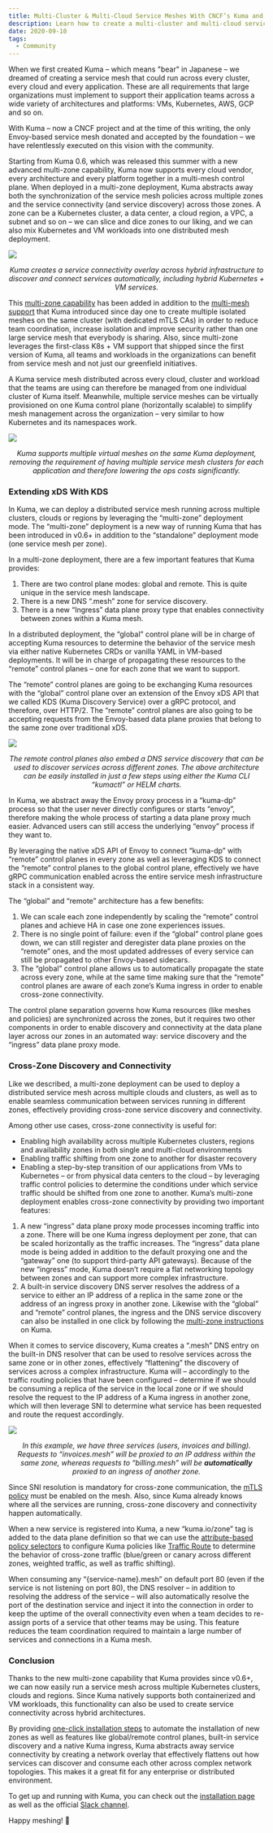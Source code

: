 ```yaml
---
title: Multi-Cluster & Multi-Cloud Service Meshes With CNCF’s Kuma and Envoy
description: Learn how to create a multi-cluster and multi-cloud service mesh.
date: 2020-09-10
tags:
  - Community
---
```


When we first created Kuma – which means "bear" in Japanese – we dreamed of creating a service mesh that could run across every cluster, every cloud and every application. These are all requirements that large organizations must implement to support their application teams across a wide variety of architectures and platforms: VMs, Kubernetes, AWS, GCP and so on.

With Kuma – now a CNCF project and at the time of this writing, the only Envoy-based service mesh donated and accepted by the foundation – we have relentlessly executed on this vision with the community.

Starting from Kuma 0.6, which was released this summer with a new advanced multi-zone capability, Kuma now supports every cloud vendor, every architecture and every platform together in a multi-mesh control plane. When deployed in a multi-zone deployment, Kuma abstracts away both the synchronization of the service mesh policies across multiple zones and the service connectivity (and service discovery) across those zones. A zone can be a Kubernetes cluster, a data center, a cloud region, a VPC, a subnet and so on – we can slice and dice zones to our liking, and we can also mix Kubernetes and VM workloads into one distributed mesh deployment.

![](https://2tjosk2rxzc21medji3nfn1g-wpengine.netdna-ssl.com/wp-content/uploads/2020/09/diagram-02-1536x779.jpg)

<center><i>
Kuma creates a service connectivity overlay across hybrid infrastructure to discover and connect services automatically, including hybrid Kubernetes + VM services.
</i></center>

This [multi-zone capability](https://kuma.io/docs/latest/deployments/multi-zone/) has been added in addition to the [multi-mesh support](https://kuma.io/docs/latest/policies/mesh/) that Kuma introduced since day one to create multiple isolated meshes on the same cluster (with dedicated mTLS CAs) in order to reduce team coordination, increase isolation and improve security rather than one large service mesh that everybody is sharing. Also, since multi-zone leverages the first-class K8s + VM support that shipped since the first version of Kuma, all teams and workloads in the organizations can benefit from service mesh and not just our greenfield initiatives.

A Kuma service mesh distributed across every cloud, cluster and workload that the teams are using can therefore be managed from one individual cluster of Kuma itself. Meanwhile, multiple service meshes can be virtually provisioned on one Kuma control plane (horizontally scalable) to simplify mesh management across the organization – very similar to how Kubernetes and its namespaces work.

![](https://2tjosk2rxzc21medji3nfn1g-wpengine.netdna-ssl.com/wp-content/uploads/2020/09/diagram-one-cluster-new@2x.png)

<center><i>
Kuma supports multiple virtual meshes on the same Kuma deployment, removing the requirement of having multiple service mesh clusters for each application and therefore lowering the ops costs significantly.
</i></center>

### Extending xDS With KDS

In Kuma, we can deploy a distributed service mesh running across multiple clusters, clouds or regions by leveraging the “multi-zone” deployment mode. The “multi-zone” deployment is a new way of running Kuma that has been introduced in v0.6+ in addition to the “standalone” deployment mode (one service mesh per zone).

In a multi-zone deployment, there are a few important features that Kuma provides:

1. There are two control plane modes: global and remote. This is quite unique in the service mesh landscape.
2. There is a new DNS “.mesh” zone for service discovery.
3. There is a new “Ingress” data plane proxy type that enables connectivity between zones within a Kuma mesh.

In a distributed deployment, the “global” control plane will be in charge of accepting Kuma resources to determine the behavior of the service mesh via either native Kubernetes CRDs or vanilla YAML in VM-based deployments. It will be in charge of propagating these resources to the “remote” control planes – one for each zone that we want to support.

The “remote” control planes are going to be exchanging Kuma resources with the “global” control plane over an extension of the Envoy xDS API that we called KDS (Kuma Discovery Service) over a gRPC protocol, and therefore, over HTTP/2. The “remote” control planes are also going to be accepting requests from the Envoy-based data plane proxies that belong to the same zone over traditional xDS.

![](https://2tjosk2rxzc21medji3nfn1g-wpengine.netdna-ssl.com/wp-content/uploads/2020/09/diagram-01-1536x1316.jpg)

<center><i>
The remote control planes also embed a DNS service discovery that can be used to discover services across different zones. The above architecture can be easily installed in just a few steps using either the Kuma CLI “kumactl” or HELM charts.
</i></center>

In Kuma, we abstract away the Envoy proxy process in a “kuma-dp” process so that the user never directly configures or starts “envoy”, therefore making the whole process of starting a data plane proxy much easier. Advanced users can still access the underlying “envoy” process if they want to.

By leveraging the native xDS API of Envoy to connect “kuma-dp” with “remote” control planes in every zone as well as leveraging KDS to connect the “remote” control planes to the global control plane, effectively we have gRPC communication enabled across the entire service mesh infrastructure stack in a consistent way.

The “global” and “remote” architecture has a few benefits:

1. We can scale each zone independently by scaling the “remote” control planes and achieve HA in case one zone experiences issues.
2. There is no single point of failure: even if the “global” control plane goes down, we can still register and deregister data plane proxies on the “remote” ones, and the most updated addresses of every service can still be propagated to other Envoy-based sidecars.
3. The “global” control plane allows us to automatically propagate the state across every zone, while at the same time making sure that the “remote” control planes are aware of each zone’s Kuma ingress in order to enable cross-zone connectivity.

The control plane separation governs how Kuma resources (like meshes and policies) are synchronized across the zones, but it requires two other components in order to enable discovery and connectivity at the data plane layer across our zones in an automated way: service discovery and the “ingress” data plane proxy mode.

### Cross-Zone Discovery and Connectivity

Like we described, a multi-zone deployment can be used to deploy a distributed service mesh across multiple clouds and clusters, as well as to enable seamless communication between services running in different zones, effectively providing cross-zone service discovery and connectivity.

Among other use cases, cross-zone connectivity is useful for:

- Enabling high availability across multiple Kubernetes clusters, regions and availability zones in both single and multi-cloud environments
- Enabling traffic shifting from one zone to another for disaster recovery
- Enabling a step-by-step transition of our applications from VMs to Kubernetes – or from physical data centers to the cloud – by leveraging traffic control policies to determine the conditions under which service traffic should be shifted from one zone to another.
  Kuma’s multi-zone deployment enables cross-zone connectivity by providing two important features:

1. A new “ingress” data plane proxy mode processes incoming traffic into a zone. There will be one Kuma ingress deployment per zone, that can be scaled horizontally as the traffic increases. The “ingress” data plane mode is being added in addition to the default proxying one and the “gateway” one (to support third-party API gateways). Because of the new “ingress” mode, Kuma doesn’t require a flat networking topology between zones and can support more complex infrastructure.
2. A built-in service discovery DNS server resolves the address of a service to either an IP address of a replica in the same zone or the address of an ingress proxy in another zone.
   Likewise with the “global” and “remote” control planes, the ingress and the DNS service discovery can also be installed in one click by following the [multi-zone instructions](https://kuma.io/docs/latest/deployments/multi-zone/) on Kuma.

When it comes to service discovery, Kuma creates a “.mesh” DNS entry on the built-in DNS resolver that can be used to resolve services across the same zone or in other zones, effectively “flattening” the discovery of services across a complex infrastructure. Kuma will – accordingly to the traffic routing policies that have been configured – determine if we should be consuming a replica of the service in the local zone or if we should resolve the request to the IP address of a Kuma ingress in another zone, which will then leverage SNI to determine what service has been requested and route the request accordingly.

![](https://2tjosk2rxzc21medji3nfn1g-wpengine.netdna-ssl.com/wp-content/uploads/2020/09/diagram-03.jpg)

<center><i>
In this example, we have three services (users, invoices and billing). Requests to “invoices.mesh” will be proxied to an IP address within the same zone, whereas requests to “billing.mesh” will be <b>automatically</b> proxied to an ingress of another zone.
</i></center>

Since SNI resolution is mandatory for cross-zone communication, the [mTLS policy](https://kuma.io/docs/latest/policies/mutual-tls/) must be enabled on the mesh. Also, since Kuma already knows where all the services are running, cross-zone discovery and connectivity happen automatically.

When a new service is registered into Kuma, a new “kuma.io/zone” tag is added to the data plane definition so that we can use the [attribute-based policy selectors](https://kuma.io/docs/latest/explore/dpp/#tags) to configure Kuma policies like [Traffic Route](https://kuma.io/docs/latest/policies/traffic-route/) to determine the behavior of cross-zone traffic (blue/green or canary across different zones, weighted traffic, as well as traffic shifting).

When consuming any “{service-name}.mesh” on default port 80 (even if the service is not listening on port 80), the DNS resolver – in addition to resolving the address of the service – will also automatically resolve the port of the destination service and inject it into the connection in order to keep the uptime of the overall connectivity even when a team decides to re-assign ports of a service that other teams may be using. This feature reduces the team coordination required to maintain a large number of services and connections in a Kuma mesh.

### Conclusion

Thanks to the new multi-zone capability that Kuma provides since v0.6+, we can now easily run a service mesh across multiple Kubernetes clusters, clouds and regions. Since Kuma natively supports both containerized and VM workloads, this functionality can also be used to create service connectivity across hybrid architectures.

By providing [one-click installation steps](https://kuma.io/docs/latest/documentation/deployments/) to automate the installation of new zones as well as features like global/remote control planes, built-in service discovery and a native Kuma ingress, Kuma abstracts away service connectivity by creating a network overlay that effectively flattens out how services can discover and consume each other across complex network topologies. This makes it a great fit for any enterprise or distributed environment.

To get up and running with Kuma, you can check out the [installation page](https://kuma.io/install) as well as the official [Slack channel](https://kuma.io/community).

Happy meshing! 🚀
